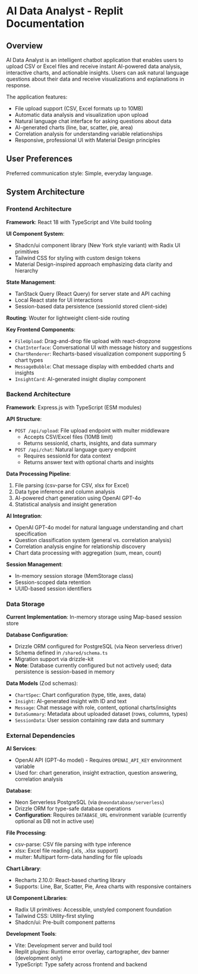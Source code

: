 # AI Data Analyst - Replit Documentation

## Overview

AI Data Analyst is an intelligent chatbot application that enables users to upload CSV or Excel files and receive instant AI-powered data analysis, interactive charts, and actionable insights. Users can ask natural language questions about their data and receive visualizations and explanations in response.

The application features:
- File upload support (CSV, Excel formats up to 10MB)
- Automatic data analysis and visualization upon upload
- Natural language chat interface for asking questions about data
- AI-generated charts (line, bar, scatter, pie, area)
- Correlation analysis for understanding variable relationships
- Responsive, professional UI with Material Design principles

## User Preferences

Preferred communication style: Simple, everyday language.

## System Architecture

### Frontend Architecture

**Framework**: React 18 with TypeScript and Vite build tooling

**UI Component System**: 
- Shadcn/ui component library (New York style variant) with Radix UI primitives
- Tailwind CSS for styling with custom design tokens
- Material Design-inspired approach emphasizing data clarity and hierarchy

**State Management**:
- TanStack Query (React Query) for server state and API caching
- Local React state for UI interactions
- Session-based data persistence (sessionId stored client-side)

**Routing**: Wouter for lightweight client-side routing

**Key Frontend Components**:
- `FileUpload`: Drag-and-drop file upload with react-dropzone
- `ChatInterface`: Conversational UI with message history and suggestions
- `ChartRenderer`: Recharts-based visualization component supporting 5 chart types
- `MessageBubble`: Chat message display with embedded charts and insights
- `InsightCard`: AI-generated insight display component

### Backend Architecture

**Framework**: Express.js with TypeScript (ESM modules)

**API Structure**:
- `POST /api/upload`: File upload endpoint with multer middleware
  - Accepts CSV/Excel files (10MB limit)
  - Returns sessionId, charts, insights, and data summary
- `POST /api/chat`: Natural language query endpoint
  - Requires sessionId for data context
  - Returns answer text with optional charts and insights

**Data Processing Pipeline**:
1. File parsing (csv-parse for CSV, xlsx for Excel)
2. Data type inference and column analysis
3. AI-powered chart generation using OpenAI GPT-4o
4. Statistical analysis and insight generation

**AI Integration**:
- OpenAI GPT-4o model for natural language understanding and chart specification
- Question classification system (general vs. correlation analysis)
- Correlation analysis engine for relationship discovery
- Chart data processing with aggregation (sum, mean, count)

**Session Management**:
- In-memory session storage (MemStorage class)
- Session-scoped data retention
- UUID-based session identifiers

### Data Storage

**Current Implementation**: In-memory storage using Map-based session store

**Database Configuration**: 
- Drizzle ORM configured for PostgreSQL (via Neon serverless driver)
- Schema defined in `/shared/schema.ts`
- Migration support via drizzle-kit
- **Note**: Database currently configured but not actively used; data persistence is session-based in memory

**Data Models** (Zod schemas):
- `ChartSpec`: Chart configuration (type, title, axes, data)
- `Insight`: AI-generated insight with ID and text
- `Message`: Chat message with role, content, optional charts/insights
- `DataSummary`: Metadata about uploaded dataset (rows, columns, types)
- `SessionData`: User session containing raw data and summary

### External Dependencies

**AI Services**:
- OpenAI API (GPT-4o model) - Requires `OPENAI_API_KEY` environment variable
- Used for: chart generation, insight extraction, question answering, correlation analysis

**Database**:
- Neon Serverless PostgreSQL (via `@neondatabase/serverless`)
- Drizzle ORM for type-safe database operations
- **Configuration**: Requires `DATABASE_URL` environment variable (currently optional as DB not in active use)

**File Processing**:
- csv-parse: CSV file parsing with type inference
- xlsx: Excel file reading (.xls, .xlsx support)
- multer: Multipart form-data handling for file uploads

**Chart Library**:
- Recharts 2.10.0: React-based charting library
- Supports: Line, Bar, Scatter, Pie, Area charts with responsive containers

**UI Component Libraries**:
- Radix UI primitives: Accessible, unstyled component foundation
- Tailwind CSS: Utility-first styling
- Shadcn/ui: Pre-built component patterns

**Development Tools**:
- Vite: Development server and build tool
- Replit plugins: Runtime error overlay, cartographer, dev banner (development only)
- TypeScript: Type safety across frontend and backend